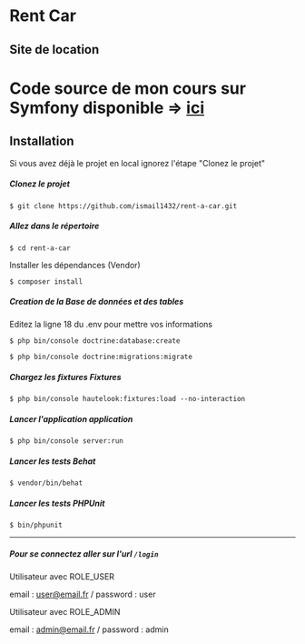 # Rent Car
## Site de location

# Code source de mon cours sur Symfony disponible => [ici](https://www.udemy.com/creer-un-site-avec-symfony-4/?couponCode=REDUC_FEVRIER-2019)

## Installation

Si vous avez déjà le projet en local ignorez l'étape "Clonez le projet"

##### Clonez le projet 

`$ git clone https://github.com/ismail1432/rent-a-car.git`

##### Allez dans le répertoire

`$ cd rent-a-car`

Installer les dépendances (Vendor)

`$ composer install`

##### Creation de la Base de données et des tables

Editez la ligne 18 du .env pour mettre vos informations

`$ php bin/console doctrine:database:create`

`$ php bin/console doctrine:migrations:migrate`

##### Chargez les fixtures Fixtures

`$ php bin/console hautelook:fixtures:load --no-interaction`

##### Lancer l'application application

`$ php bin/console server:run`

##### Lancer les tests Behat

`$ vendor/bin/behat`

##### Lancer les tests PHPUnit

`$ bin/phpunit`

-----

##### Pour se connectez aller sur l'url  `/login`

Utilisateur avec ROLE_USER

email : user@email.fr /
password : user


Utilisateur avec ROLE_ADMIN

email : admin@email.fr /
password : admin
